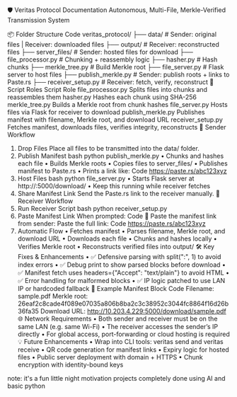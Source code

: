 🛡️ Veritas Protocol Documentation
Autonomous, Multi-File, Merkle-Verified Transmission System

📦 Folder Structure
Code
veritas_protocol/
├── data/                    # Sender: original files | Receiver: downloaded files
├── output/                  # Receiver: reconstructed files
├── server_files/            # Sender: hosted files for download
├── file_processor.py        # Chunking + reassembly logic
├── hasher.py                # Hash chunks
├── merkle_tree.py           # Build Merkle root
├── file_server.py           # Flask server to host files
├── publish_merkle.py        # Sender: publish roots + links to Paste.rs
├── receiver_setup.py        # Receiver: fetch, verify, reconstruct
🧠 Script Roles
Script	Role
file_processor.py	Splits files into chunks and reassembles them
hasher.py	Hashes each chunk using SHA-256
merkle_tree.py	Builds a Merkle root from chunk hashes
file_server.py	Hosts files via Flask for receiver to download
publish_merkle.py	Publishes manifest with filename, Merkle root, and download URL
receiver_setup.py	Fetches manifest, downloads files, verifies integrity, reconstructs
🔁 Sender Workflow
1. Drop Files
Place all files to be transmitted into the data/ folder.
2. Publish Manifest
bash
python publish_merkle.py
•	Chunks and hashes each file
•	Builds Merkle roots
•	Copies files to server_files/
•	Publishes manifest to Paste.rs
•	Prints a link like:
Code
https://paste.rs/abc123xyz
3. Host Files
bash
python file_server.py
•	Starts Flask server at http://<your-ip>:5000/download/<filename>
•	Keep this running while receiver fetches
4. Share Manifest Link
Send the Paste.rs link to the receiver manually.
🔁 Receiver Workflow
1. Run Receiver Script
bash
python receiver_setup.py
2. Paste Manifest Link
When prompted:
Code
🔗 Paste the manifest link from sender:
Paste the full link:
Code
https://paste.rs/abc123xyz
3. Automatic Flow
•	Fetches manifest
•	Parses filename, Merkle root, and download URL
•	Downloads each file
•	Chunks and hashes locally
•	Verifies Merkle root
•	Reconstructs verified files into output/
🛠️ Key Fixes & Enhancements
•	✅ Defensive parsing with split(":", 1) to avoid index errors
•	✅ Debug print to show parsed blocks before download
•	✅ Manifest fetch uses headers={"Accept": "text/plain"} to avoid HTML
•	✅ Error handling for malformed blocks
•	✅ IP logic patched to use LAN IP or hardcoded fallback
🧪 Example Manifest Block
Code
Filename: sample.pdf
Merkle root: 26eaf2c8cade4f089e07035a806b8ba2c3c38952c3044fc8864f16d26b36fa35
Download URL: http://10.203.4.229:5000/download/sample.pdf
🌐 Network Requirements
•	Both sender and receiver must be on the same LAN (e.g. same Wi-Fi)
•	The receiver accesses the sender’s IP directly
•	For global access, port-forwarding or cloud hosting is required
💡 Future Enhancements
•	Wrap into CLI tools: veritas send and veritas receive
•	QR code generation for manifest links
•	Expiry logic for hosted files
•	Public server deployment with domain + HTTPS
•	Chunk encryption with identity-bound keys


note: it's a fun little night motivation projects completely done using AI and basic python

